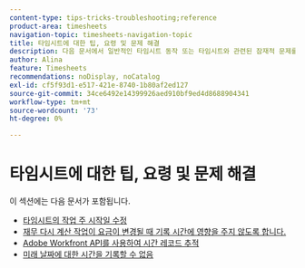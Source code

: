 ```yaml
---
content-type: tips-tricks-troubleshooting;reference
product-area: timesheets
navigation-topic: timesheets-navigation-topic
title: 타임시트에 대한 팁, 요령 및 문제 해결
description: 다음 문서에서 일반적인 타임시트 동작 또는 타임시트와 관련된 잠재적 문제를 해결하는 방법에 대해 자세히 알아보십시오.
author: Alina
feature: Timesheets
recommendations: noDisplay, noCatalog
exl-id: cf5f93d1-e517-421e-8740-1b80af2ed127
source-git-commit: 34ce6492e14399926aed910bf9ed4d8688904341
workflow-type: tm+mt
source-wordcount: '73'
ht-degree: 0%

---
```


# 타임시트에 대한 팁, 요령 및 문제 해결

이 섹션에는 다음 문서가 포함됩니다.

* [타임시트의 작업 주 시작일 수정](../../timesheets/tips-tricks-and-troubleshooting/correct-start-day-of-work-week.md)
* [재무 다시 계산 작업이 요금이 변경될 때 기록 시간에 영향을 주지 않도록 합니다.](../../timesheets/tips-tricks-and-troubleshooting/prevent-recalculate-finance-action.md)
* [Adobe Workfront API를 사용하여 시간 레코드 추적](../../timesheets/tips-tricks-and-troubleshooting/track-hour-records-with-wfapi.md)
* [미래 날짜에 대한 시간을 기록할 수 없음](../../timesheets/tips-tricks-and-troubleshooting/unable-to-log-time-future-dates.md)
